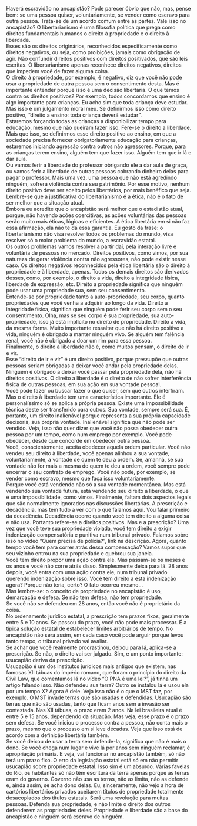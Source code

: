 ﻿Haverá escravidão no ancapistão?
Pode parecer óbvio que não, mas, pense bem: se uma pessoa quiser, voluntariamente, se vender como escravo para outra pessoa. 
Trata-se de um acordo comum entre as partes. Vale isso no ancapistão?
O libertarianismo é uma filosofia política que prega como direitos fundamentais humanos o direito à propriedade e o direito à liberdade.  
Esses são os direitos originários, reconhecidos especificamente como direitos negativos, ou seja, como proibições, jamais como obrigação de agir. 
Não confundir direitos positivos com direitos positivados, que são leis escritas. 
O libertarianismo apenas reconhece direitos negativos, direitos que impedem você de fazer alguma coisa.  
O direito à propriedade, por exemplo, é negativo, diz que você não pode usar a propriedade de outra pessoa sem o consentimento desta. 
Mas é importante entender porque isso é uma decisão libertária. 
O que temos contra os direitos positivos? 
Por exemplo, todos concordamos que ensino é algo importante para crianças. Eu acho sim que toda criança deve estudar. 
Mas isso é um julgamento moral meu. 
Se definirmos isso como direito positivo, “direito a ensino: toda criança deverá estudar”.  
Estaremos forçando todas as crianças a disponibilizar tempo para educação, mesmo que não queiram fazer isso. 
Fere-se o direito a liberdade.
Mais que isso, se definirmos esse direito positivo ao ensino, em que a sociedade precisa fornecer obrigatoriamente educação para crianças, estaremos iniciando agressão contra outros não agressores. 
Porque, para as crianças terem ensino, alguém tem que fazer isso. 
Alguém tem que ir lá e dar aula.  
Ou vamos ferir a liberdade do professor obrigando ele a dar aula de graça, 
ou vamos ferir a liberdade de outras pessoas cobrando dinheiro delas para pagar o professor. 
Mais uma vez, uma pessoa que não está agredindo ninguém, sofrerá violência contra seu patrimônio. 
Por esse motivo, nenhum direito positivo deve ser aceito pelos libertários, por mais benéfico que seja. 
Lembre-se que a justificativa do libertarianismo é a ética, não é o fato de ser melhor que a situação atual.  
Embora eu acredite que o ancapistão será melhor que o estadistão atual, porque, não havendo ações coercitivas, as ações voluntárias das pessoas serão muito mais éticas, lógicas e eficientes. 
A ética libertária em si não faz essa afirmação, ela não te dá essa garantia. 
Eu gosto da frase: o libertarianismo não visa resolver todos os problemas do mundo, visa resolver só o maior problema do mundo, a escravidão estatal.  
Os outros problemas vamos resolver a partir daí, pela interação livre e voluntária de pessoas no mercado. 
Direitos positivos, como vimos, por sua natureza de gerar violência contra não agressores, não pode existir nesse caso. 
Os direitos negativos reconhecidos pela ética libertária são o direito à propriedade e à liberdade, apenas.
Todos os demais direitos são derivados desses, como, por exemplo, o direito a vida, direito a integridade física, liberdade de expressão, etc. 
Direito a propriedade significa que ninguém pode usar uma propriedade sua, sem seu consentimento.  
Entende-se por propriedade tanto a auto-propriedade, seu corpo, quanto propriedades que você venha a adquirir ao longo da vida. 
Direito a integridade física, significa que ninguém pode ferir seu corpo sem o seu consentimento. 
Olha, mas se seu corpo é sua propriedade, sua auto-propriedade, isso já está implícito no direito de propriedade. 
Direito a vida, da mesma forma.
Muito importante ressaltar que não há direito positivo a vida, ninguém é obrigado a manter ninguém vivo. 
Se alguém tem falência renal, você não é obrigado a doar um rim para essa pessoa.  
Finalmente, o direito a liberdade não é, como muitos pensam, o direito de ir e vir.  
Esse “direito de ir e vir” é um direito positivo, porque pressupõe que outras pessoas seriam obrigadas a deixar você andar pela propriedade delas.  
Ninguém é obrigado a deixar você passar pela propriedade dela, não há direitos positivos. 
O direito a liberdade é o direito de não sofrer interferência física de outras pessoas, em sua ação em sua vontade pessoal.  
Você pode fazer ou buscar fazer o que quiser, sem que outros interfiram.  
Mas o direito à liberdade tem uma característica importante. Ele é personalíssimo só se aplica a própria pessoa.
Existe uma impossibilidade técnica deste ser transferido para outros.  Sua vontade, sempre será sua.
É, portanto, um direito inalienável porque representa a sua própria capacidade decisória, sua própria vontade. 
Inalienável significa que não pode ser vendido.
Veja, isso não quer dizer que você não possa obedecer outra pessoa por um tempo, como num emprego por exemplo.
Você pode obedecer, desde que concorde em obedecer outra pessoa.  
Você, conscientemente, aceita obedecer aquela ordem particular.
Você não vendeu seu direito à liberdade, você apenas alinhou a sua vontade, voluntariamente, a vontade de quem te deu a ordem. 
Se, amanhã, se sua vontade não for mais a mesma de quem te deu a ordem, você sempre pode encerrar o seu contrato de emprego.
Você não pode, por exemplo, se vender como escravo, mesmo que faça isso voluntariamente.  
Porque você está vendendo não só a sua vontade momentânea. 
Mas está vendendo sua vontade futura, está vendendo seu direito a liberdade, o que é uma impossibilidade, como vimos.
Finalmente, faltam dois aspectos legais que são normalmente ignorados nas discussões libertárias. 
A prescrição e decadência, mas tem tudo a ver com o que falamos aqui. 
Vou falar primeiro da decadência. Decadência ocorre quando você tem direito a alguma coisa e não usa. 
Portanto refere-se a direitos positivos. 
Mas e a prescrição? Uma vez que você teve sua propriedade violada, você tem direito a exigir indenização compensatória e punitiva num tribunal privado. 
Falamos sobre isso no vídeo “Quem precisa de polícia?”, link na descrição. 
Agora, quanto tempo você tem para correr atrás dessa compensação? 
Vamos supor que seu vizinho entrou na sua propriedade e quebrou sua janela.  
Você tem direito propor uma ação contra ele. 
Mas passam-se os meses e os anos e você não corre atrás disso. 
Simplesmente deixa para lá. 
28 anos depois, você entra com uma ação contra ele, num tribunal privado querendo indenização sobre isso. 
Você tem direito a esta indenização agora? Porque não teria, certo? O fato ocorreu mesmo...   
Mas lembre-se: o conceito de propriedade no ancapistão é uso, demarcação e defesa. 
Se não tem defesa, não tem propriedade.  
Se você não se defendeu em 28 anos, então você não é proprietário da coisa.  
No ordenamento jurídico estatal, a prescrição tem prazos fixos, geralmente entre 5 e 10 anos.
Se passou do prazo, você não pode mais processar. 
É a típica solução estatal de estabelecer limites arbitrários de tempo. 
No ancapistão não será assim, em cada caso você pode arguir porque levou tanto tempo, o tribunal privado vai avaliar.  
Se achar que você realmente procrastinou, deixou para lá, aplica-se a prescrição. 
Se não, o direito vai ser julgado. 
Sim, e um ponto importante: usucapião deriva da prescrição.  
Usucapião é um dos institutos jurídicos mais antigos que existem, nas famosas XII tábuas do império romano, que foram o princípio do direito da Civil Law, que comentamos lá no vídeo “O PNA é uma lei?”, já tinha um artigo falando isso.
Não defendeu sua terra? Outro se instalou lá e usou ela por um tempo X? Agora é dele.
Veja isso não é o que o MST faz, por exemplo. 
O MST invade terras que são usadas e defendidas. 
Usucapião são terras que não são usadas, tanto que ficam anos sem a invasão ser contestada.
Nas XII tábuas, o prazo eram 2 anos. Na lei brasileira atual é entre 5 e 15 anos, dependendo da situação.
Mas veja, esse prazo é o prazo sem defesa. 
Se você iniciou o processo contra a pessoa, não conta mais o prazo, mesmo que o processo em si leve décadas.
Veja que isso está de acordo com a definição libertária também.  
Se você deixou de usar a terra sem defende-la, significa que não é mais o dono.
Se você chega num lugar e vive lá por anos sem ninguém reclamar, é apropriação primária. 
E veja, vai funcionar no ancapistão também, só não terá um prazo fixo. 
O erro da legislação estatal está só em não permitir usucapião sobre propriedade estatal. 
Isso sim é um absurdo. 
Várias favelas do Rio, os habitantes só não têm escritura da terra apenas porque as terras eram do governo. 
Governo não usa as terras, não as limita, não as defende e, ainda assim, se acha dono delas.
Eu, sinceramente, não vejo a hora de cartórios libertários privados aceitarem títulos de propriedade totalmente desacoplados dos títulos estatais. 
Será uma revolução para muitas pessoas.
Defenda sua propriedade, e não limite o direito dos outros defenderem as propriedades deles. 
Propriedade e liberdade são a base do ancapistão e ninguém será escravo de ninguém.
